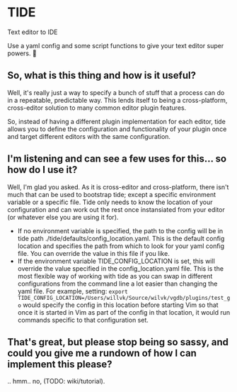 # TIDE

Text editor to IDE

Use a yaml config and some script functions to give your text editor super powers. 🦸

## So, what is this thing and how is it useful?

Well, it's really just a way to specify a bunch of stuff that a process can do in a repeatable, predictable way. This lends itself to being a cross-platform, cross-editor solution to many common editor plugin features.

So, instead of having a different plugin implementation for each editor, tide allows you to define the configuration and functionality of your plugin once and target different editors with the same configuration.

## I'm listening and can see a few uses for this... so how do I use it?

Well, I'm glad you asked. As it is cross-editor and cross-platform, there isn't much that can be used to bootstrap tide; except a specific environment variable or a specific file. Tide only needs to know the location of your configuration and can work out the rest once instansiated from your editor (or whatever else you are using it for).

- If no environment variable is specified, the path to the config will be in tide path ./tide/defaults/config_location.yaml. This is the default config location and specifies the path from which to look for your yaml config file. You can override the value in this file if you like.
- If the environment variable TIDE_CONFIG_LOCATION is set, this will override the value specified in the config_location.yaml file. This is the most flexible way of working with tide as you can swap in different configurations from the command line a lot easier than changing the yaml file. For example, setting: `export TIDE_CONFIG_LOCATION=/Users/willvk/Source/wilvk/vgdb/plugins/test_go` would specify the config in this location before starting Vim so that once it is started in Vim as part of the config in that location, it would run commands specific to that configuration set.

## That's great, but please stop being so sassy, and could you give me a rundown of how I can implement this please?

.. hmm.. no, (TODO: wiki/tutorial).
